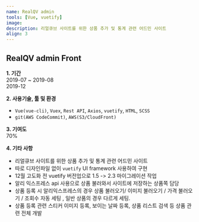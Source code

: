 ```yaml
---
name: RealQV admin
tools: [Vue, vuetify]
image:
description: 리얼큐브 사이트를 위한 상품 추가 및 통계 관련 어드민 사이트
align: 3
---
```


## RealQV admin Front

**1. 기간**   
2019-07 ~ 2019-08  
2019-12   
  
**2. 사용기술, 툴 및 환경**   
- `Vue(vue-cli)`, `Vuex`, `Rest API`, `Axios`, `vuetify`, `HTML`, `SCSS`
- `git(AWS CodeCommit)`, `AWS(S3/CloudFront)`  
  
**3. 기여도**   
70%   
   
**4. 기타 사항**   
- 리얼큐브 사이트를 위한 상품 추가 및 통계 관련 어드민 사이트  
- 따로 디자인파일 없이 `vuetify` UI framework 사용하여 구현
- 12월 고도화 전 vuetify 버전업으로 1.5 -> 2.3 마이그레이션 작업
- 알리 익스프레스 api 사용으로 상품 불러와서 사이트에 저장하는 상품쪽 담당
- 상품 등록 시 알리익스프레스의 경우 상품 불러오기/ 이미지 불러오기 / 가격 불러오기 / 조회수 자동 세팅 , 일반 상품의 경우 다르게 세팅.
- 상품 등록 관련 스티커 이미지 등록, 보이는 날짜 등록, 상품 리스트 검색 등 상품 관련 전체 개발
